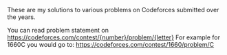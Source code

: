These are my solutions to various problems on Codeforces submitted over the years.

You can read problem statement on 
https://codeforces.com/contest/{number}/problem/{letter}
For example for 1660C you would go to:
https://codeforces.com/contest/1660/problem/C
